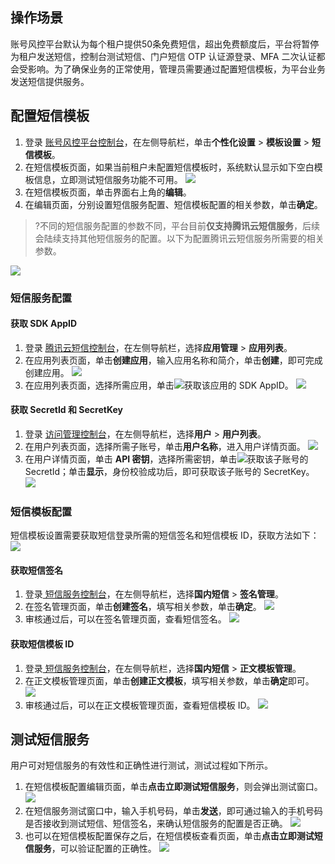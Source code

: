## 操作场景
账号风控平台默认为每个租户提供50条免费短信，超出免费额度后，平台将暂停为租户发送短信，控制台测试短信、门户短信 OTP 认证源登录、MFA 二次认证都会受影响。为了确保业务的正常使用，管理员需要通过配置短信模板，为平台业务发送短信提供服务。

## 配置短信模板
1. 登录 [账号风控平台控制台](https://console.cloud.tencent.com/ciam)，在左侧导航栏，单击**个性化设置** > **模板设置** > **短信模板**。
2. 在短信模板页面，如果当前租户未配置短信模板时，系统默认显示如下空白模板信息，立即测试短信服务功能不可用。
![](https://qcloudimg.tencent-cloud.cn/raw/a8e46068b18423da1e0ca498dbd71c73.png)
3. 在短信模板页面，单击界面右上角的**编辑**。
4. 在编辑页面，分别设置短信服务配置、短信模板配置的相关参数，单击**确定**。
>?不同的短信服务配置的参数不同，平台目前**仅支持腾讯云短信服务**，后续会陆续支持其他短信服务的配置。以下为配置腾讯云短信服务所需要的相关参数。
>
![](https://qcloudimg.tencent-cloud.cn/raw/6d813d8991f0ad1b8ace8f21c2f7779b.png)

### 短信服务配置
####  获取 SDK AppID
1. 登录 [腾讯云短信控制台](https://console.cloud.tencent.com/smsv2)，在左侧导航栏，选择**应用管理** > **应用列表**。
2. 在应用列表页面，单击**创建应用**，输入应用名称和简介，单击**创建**，即可完成创建应用。
      ![](https://qcloudimg.tencent-cloud.cn/raw/6b3ae8b9ccb28b93cfb441c254c5d076.png)
3. 在应用列表页面，选择所需应用，单击![](https://qcloudimg.tencent-cloud.cn/raw/0aa6ed67999bf503415c391177264941.png)获取该应用的 SDK AppID。
      ![](https://qcloudimg.tencent-cloud.cn/raw/1538057a5313f2a1fe617056998f9f63.png)

#### 获取 SecretId 和 SecretKey
1. 登录 [访问管理控制台](https://console.cloud.tencent.com/cam/overview)，在左侧导航栏，选择**用户** > **用户列表**。
2. 在用户列表页面，选择所需子账号，单击**用户名称**，进入用户详情页面。
	 ![](https://qcloudimg.tencent-cloud.cn/raw/791d22315769fb873dc9b8afdac1b522.png)
3. 在用户详情页面，单击 **API 密钥**，选择所需密钥，单击![](https://qcloudimg.tencent-cloud.cn/raw/0aa6ed67999bf503415c391177264941.png)获取该子账号的 SecretId；单击**显示**，身份校验成功后，即可获取该子账号的 SecretKey。
    ![](https://qcloudimg.tencent-cloud.cn/raw/2b45843dfc5a3785843827952accfb8d.png)
	
### 短信模板配置
短信模板设置需要获取短信登录所需的短信签名和短信模板 ID，获取方法如下：
![](https://qcloudimg.tencent-cloud.cn/raw/310f6fa3107f2903d067297585fb4f4c.png)

#### 获取短信签名
1. 登录[ 短信服务控制台](https://console.cloud.tencent.com/smsv2)，在左侧导航栏，选择**国内短信** > **签名管理**。
2. 在签名管理页面，单击**创建签名**，填写相关参数，单击**确定**。
![](https://qcloudimg.tencent-cloud.cn/raw/f81da775b6515ac90a388c6c8507b9d4.png)
3. 审核通过后，可以在签名管理页面，查看短信签名。
![](https://qcloudimg.tencent-cloud.cn/raw/647679f26afc94c417c74eff5a3c7c2a.png)
 
#### 获取短信模板 ID
1. 登录[ 短信服务控制台](https://console.cloud.tencent.com/smsv2)，在左侧导航栏，选择**国内短信** > **正文模板管理**。
2. 在正文模板管理页面，单击**创建正文模板**，填写相关参数，单击**确定**即可。
![](https://qcloudimg.tencent-cloud.cn/raw/07a85518fe3503a3466c0b19752ab1ba.png)
3. 审核通过后，可以在正文模板管理页面，查看短信模板 ID。
    ![](https://qcloudimg.tencent-cloud.cn/raw/36455733c1fbe7fad796a4ec7b64c678.png)
 
## 测试短信服务
用户可对短信服务的有效性和正确性进行测试，测试过程如下所示。
 1. 在短信模板配置编辑页面，单击**点击立即测试短信服务**，则会弹出测试窗口。
![](https://qcloudimg.tencent-cloud.cn/raw/bdea948e3ebd90e0d4a2fff9771cb9a6.png)
 2. 在短信服务测试窗口中，输入手机号码，单击**发送**，即可通过输入的手机号码是否接收到测试短信、短信签名，来确认短信服务的配置是否正确。
![](https://qcloudimg.tencent-cloud.cn/raw/10f93c012658f754461405002995c398.png)
 3. 也可以在短信模板配置保存之后，在短信模板查看页面，单击**点击立即测试短信服务**，可以验证配置的正确性。
![](https://qcloudimg.tencent-cloud.cn/raw/4105a81d3e78c127d06e1ae93451b51c.png)
